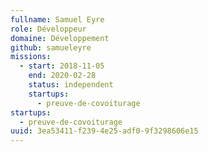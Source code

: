 ```yaml
---
fullname: Samuel Eyre
role: Développeur
domaine: Développement
github: samueleyre
missions:
  - start: 2018-11-05
    end: 2020-02-28
    status: independent
    startups:
      - preuve-de-covoiturage
startups:
  - preuve-de-covoiturage
uuid: 3ea53411-f239-4e25-adf0-9f3298606e15
---
```

